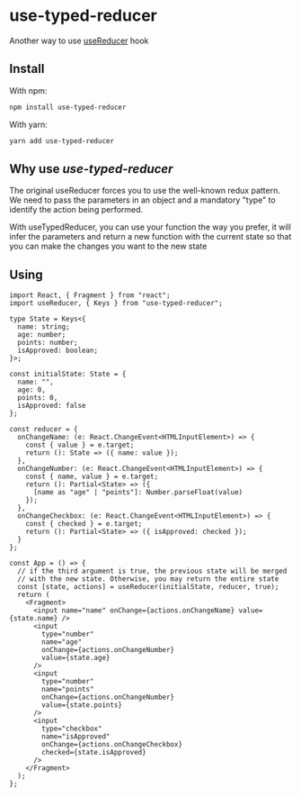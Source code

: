 # use-typed-reducer

Another way to use [useReducer](https://reactjs.org/docs/hooks-reference.html#usereducer) hook

## Install

With npm:
```bash
npm install use-typed-reducer
```

With yarn:
```bash
yarn add use-typed-reducer
```

## Why use *use-typed-reducer*

The original useReducer forces you to use the well-known redux pattern. We need to pass the parameters in an object and a mandatory "type" to identify the action being performed.

With useTypedReducer, you can use your function the way you prefer, it will infer the parameters and return a new function with the current state so that you can make the changes you want to the new state

## Using

```tsx
import React, { Fragment } from "react";
import useReducer, { Keys } from "use-typed-reducer";

type State = Keys<{
  name: string;
  age: number;
  points: number;
  isApproved: boolean;
}>;

const initialState: State = {
  name: "",
  age: 0,
  points: 0,
  isApproved: false
};

const reducer = {
  onChangeName: (e: React.ChangeEvent<HTMLInputElement>) => {
    const { value } = e.target;
    return (): State => ({ name: value });
  },
  onChangeNumber: (e: React.ChangeEvent<HTMLInputElement>) => {
    const { name, value } = e.target;
    return (): Partial<State> => ({
      [name as "age" | "points"]: Number.parseFloat(value)
    });
  },
  onChangeCheckbox: (e: React.ChangeEvent<HTMLInputElement>) => {
    const { checked } = e.target;
    return (): Partial<State> => ({ isApproved: checked });
  }
};

const App = () => {
  // if the third argument is true, the previous state will be merged
  // with the new state. Otherwise, you may return the entire state
  const [state, actions] = useReducer(initialState, reducer, true);
  return (
    <Fragment>
      <input name="name" onChange={actions.onChangeName} value={state.name} />
      <input
        type="number"
        name="age"
        onChange={actions.onChangeNumber}
        value={state.age}
      />
      <input
        type="number"
        name="points"
        onChange={actions.onChangeNumber}
        value={state.points}
      />
      <input
        type="checkbox"
        name="isApproved"
        onChange={actions.onChangeCheckbox}
        checked={state.isApproved}
      />
    </Fragment>
  );
};
```

